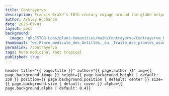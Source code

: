 ```yaml
---
title: Contrayerva
description: Francis Drake’s 16th-century voyage around the globe helped spark a wave of European interest in exotic plants, feeding the rise of botanical science. This story follows how naturalists like Charles Clusius used explorers’ accounts to build networks, botanical gardens, and a new culture of plant collecting in early modern Europe.
author: Ashley Buchanan
date: 2025-01-01
layout: post
background:
  image: "gh:JSTOR-Labs/plant-humanities/main/Contrayerva/Contrayerva_Header.jpg"
thumbnail: "wc:Flore_médicale_des_Antilles,_ou,_Traité_des_plantes_usuelles_(Pl._207)_(8182110630).jpg"
permalink: /contrayerva
tags: herb medicinal root tropical
published: true
---
```


`header title="{{ page.title }}" author="{{ page.author }}" img={{ page.background.image }} height={{ page.background.height | default: 250 }} position={{ page.background.position | default: center }} size={{ page.background.size | default: cover }} alpha={{ page.background.alpha | default: 0.4}}`
